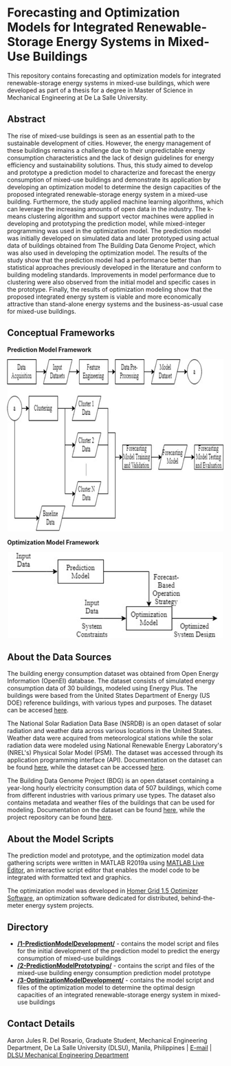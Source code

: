 # Forecasting and Optimization Models for Integrated Renewable-Storage Energy Systems in Mixed-Use Buildings
This repository contains forecasting and optimization models for integrated renewable-storage energy systems in mixed-use buildings, which were developed as part of a thesis for a degree in Master of Science in Mechanical Engineering at De La Salle University.

## Abstract
The rise of mixed-use buildings is seen as an essential path to the sustainable development of cities. However, the energy management of these buildings remains a challenge due to their unpredictable energy consumption characteristics and the lack of design guidelines for energy efficiency and sustainability solutions. Thus, this study aimed to develop and prototype a prediction model to characterize and forecast the energy consumption of mixed-use buildings and demonstrate its application by developing an optimization model to determine the design capacities of the proposed integrated renewable-storage energy system in a mixed-use building. Furthermore, the study applied machine learning algorithms, which can leverage the increasing amounts of open data in the industry. The k-means clustering algorithm and support vector machines were applied in developing and prototyping the prediction model, while mixed-integer programming was used in the optimization model. The prediction model was initially developed on simulated data and later prototyped using actual data of buildings obtained from The Building Data Genome Project, which was also used in developing the optimization model. The results of the study show that the prediction model had a performance better than statistical approaches previously developed in the literature and conform to building modeling standards.  Improvements in model performance due to clustering were also observed from the initial model and specific cases in the prototype. Finally, the results of optimization modeling show that the proposed integrated energy system is viable and more economically attractive than stand-alone energy systems and the business-as-usual case for mixed-use buildings.

## Conceptual Frameworks
__Prediction Model Framework__
<p align="center">
  <img width="800" height="400" src="/Figures/PredictionModelFramework.jpg">
</p>

__Optimization Model Framework__
<p align="center">
  <img width="500" height="200" src="/Figures/OptimizationModelFramework.jpg">
</p>

## About the Data Sources
The building energy consumption dataset was obtained from Open Energy Information (OpenEI) database. The dataset consists of simulated energy consumption data of 30 buildings, modeled using Energy Plus. The buildings were based from the United States Department of Energy (US DOE) reference buildings, with various types and purposes. The dataset can be accesed [here](https://openei.org/datasets/dataset/simulated-load-profiles-17year-doe-commercial-reference-buildings).

The National Solar Radiation Data Base (NSRDB) is an open dataset of solar radiation and weather data across various locations in the United States. Weather data were acquired from meteorological stations while the solar radiation data were modeled using National Renewable Energy Laboratory's (NREL's) Physical Solar Model (PSM). The dataset was accessed through its application programming interface (API). Documentation on the dataset can be found [here](https://doi.org/10.1016/j.rser.2018.03.003), while the dataset can be accessed [here](https://nsrdb.nrel.gov).

The Building Data Genome Project (BDG) is an open dataset containing a year-long hourly electricity consumption data of 507 buildings, which come from different industries with various primary use types. The dataset also contains metadata and weather files of the buildings that can be used for modeling. Documentation on the dataset can be found [here](https://doi.org/10.1016/j.egypro.2017.07.400), while the project repository can be found [here](https://github.com/buds-lab/the-building-data-genome-project).

## About the Model Scripts
The prediction model and prototype, and the optimization model data gathering scripts were written in MATLAB R2019a using [MATLAB Live Editor](https://www.mathworks.com/products/matlab/live-editor.html), an interactive script editor that enables the model code to be integrated with formatted text and graphics.

The optimization model was developed in [Homer Grid 1.5 Optimizer Software](https://www.homerenergy.com/products/grid/docs/latest/index.html), an optimization software dedicated for distributed, behind-the-meter energy system projects. 


## Directory
* [__/1-PredictionModelDevelopment/__](/1-PredictionModelDevelopment/) - contains the model script and files for the initial development of the prediction model to predict the energy consumption of mixed-use buildings
* [__/2-PredictionModelPrototyping/__](/2-PredictionModelPrototyping/) - contains the script and files of the mixed-use building energy consumption prediction model prototype
* [__/3-OptimizationModelDevelopment/__](/3-OptimizationModelDevelopment/) - contains the model script and files of the optimization model to determine the optimal design capacities of an integrated renewable-storage energy system in mixed-use buildings

## Contact Details
Aaron Jules R. Del Rosario, Graduate Student, Mechanical Engineering Department, De La Salle University (DLSU), Manila, Philippines | [E-mail](aaron_jules_delrosario@dlsu.edu.ph) | [DLSU Mechanical Engineering Department](https://www.dlsu.edu.ph/colleges/gcoe/academic-departments/mechanical-engineering/)

